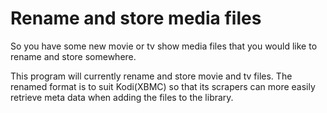 # Rename and store media files

So you have some new movie or tv show media files that you would like to rename and store somewhere.

This program will currently rename and store movie and tv files. 
The renamed format is to suit Kodi(XBMC) so that its scrapers can more easily retrieve meta data when adding the files to the library.

